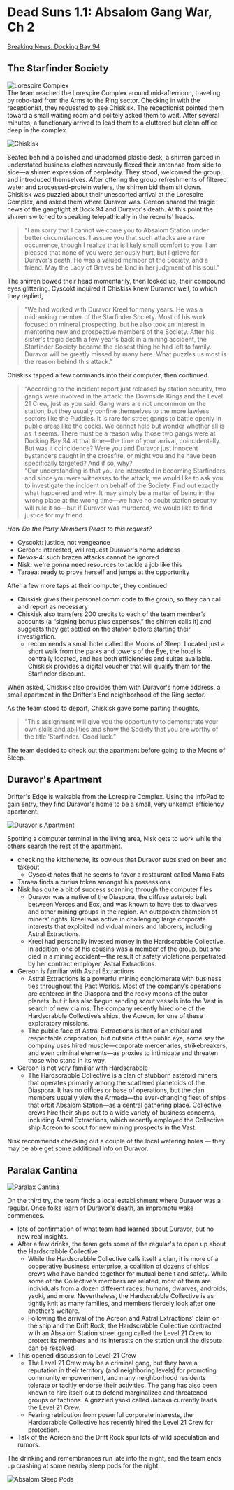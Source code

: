 # Dead Suns 1.1: Absalom Gang War, Ch 2

[Breaking News: Docking Bay 94](https://youtu.be/kd66fySRRLk)

## The Starfinder Society
![Lorespire Complex](https://www.dropbox.com/s/iy6vrfuobs97ake/lorespireComplex.jpg?raw=1)  
The team reached the Lorespire Complex around mid-afternoon, traveling by robo-taxi from the Arms to the Ring sector. Checking in with the receptionist, they requested to see Chiskisk. The receptionist pointed them toward a small waiting room and politely asked them to wait. After several minutes, a functionary arrived to lead them to a cluttered but clean office deep in the complex.

![Chiskisk](https://www.dropbox.com/s/pars21ve039xx86/chiskisk.jpg?raw=1)

Seated behind a polished and unadorned plastic desk, a shirren garbed in understated business clothes nervously flexed their antennae from side to side—a shirren expression of perplexity. They stood, welcomed the group, and introduced themselves. After offering the group refreshments of filtered water and processed-protein wafers, the shirren bid them sit down. Chiskisk was puzzled about their unescorted arrival at the Lorespire Complex, and asked them where Duravor was. Gereon shared the tragic news of the gangfight at Dock 94 and Duravor's death. At this point the shirren switched to speaking telepathically in the recruits' heads.

> "I am sorry that I cannot welcome you to Absalom Station under better circumstances. I assure you that such attacks are a rare occurrence, though I realize that is likely small comfort to you. I am pleased that none of you were seriously hurt, but I grieve for Duravor’s death. He was a valued member of the Society, and a friend. May the Lady of Graves be kind in her judgment of his soul.”

The shirren bowed their head momentarily, then looked up, their compound eyes glittering. Cyscokt inquired if Chiskisk knew Durarvor well, to which they replied,

>"We had worked with Duravor Kreel for many years. He was a midranking member of the Starfinder Society. Most of his work focused on mineral prospecting, but he also took an interest in mentoring new and prospective members of the Society. After his sister's tragic death a few year's back in a mining accident, the Starfinder Society became the closest thing he had left to family. Duravor will be greatly missed by many here. What puzzles us most is the reason behind this attack.”

Chiskisk tapped a few commands into their computer, then continued.

>“According to the incident report just released by station security, two gangs were involved in the attack: the Downside Kings and the Level 21 Crew, just as you said. Gang wars are not uncommon on the station, but they usually confine themselves to the more lawless sectors like the Puddles. It is rare for street gangs to battle openly in public areas like the docks. We cannot help but wonder whether all is as it seems. There must be a reason why those two gangs were at Docking Bay 94 at that time—the time of your arrival, coincidentally. But was it coincidence? Were you and Duravor just innocent bystanders caught in the crossfire, or might you and he have been specifically targeted? And if so, why?  
“Our understanding is that you are interested in becoming Starfinders, and since you were witnesses to the attack, we would like to ask you to investigate the incident on behalf of the Society. Find out exactly what happened and why. It may simply be a matter of being in the wrong place at the wrong time—we have no doubt station security will rule it so—but if Duravor was murdered, we would like to find justice for my friend.

*How Do the Party Members React to this request?*  
- Cyscokt: justice, not vengeance
- Gereon: interested, will request Duravor's home address
- Nevos-4: such brazen attacks cannot be ignored
- Nisk: we're gonna need resources to tackle a job like this
- Taraea: ready to prove herself and jumps at the opportunity

After a few more taps at their computer, they continued
- Chiskisk gives their personal comm code to the group, so they can call and report as necessary
- Chiskisk also transfers 200 credits to each of the team member’s accounts (a “signing bonus plus expenses,” the shirren calls it) and suggests they get settled on the station before starting their investigation.
	- recommends a small hotel called the Moons of Sleep. Located just a short walk from the parks and towers of the Eye, the hotel is centrally located, and has both efficiencies and suites available. Chiskisk provides a digital voucher that will qualify them for the Starfinder discount.


When asked, Chiskisk also provides them with Duravor's home address, a small apartment in the Drifter's End neighborhood of the Ring sector.

As the team stood to depart, Chiskisk gave some parting thoughts,

>"This assignment will give you the opportunity to demonstrate your own skills and abilities and show the Society that you are worthy of the title ‘Starfinder.’ Good luck.”

The team decided to check out the apartment before going to the Moons of Sleep.

## Duravor's Apartment

Drifter's Edge is walkable from the Lorespire Complex. Using the infoPad to gain entry, they find Duravor's home to be a small, very unkempt efficiency apartment.

![Duravor's Apartment](https://www.dropbox.com/s/dxym0kwp0ezqnw2/duravorsApartment.jpg?raw=1)

Spotting a computer terminal in the living area, Nisk gets to work while the others search the rest of the apartment.

- checking the kitchenette, its obvious that Duravor subsisted on beer and takeout
	- Cyscokt notes that he seems to favor a restaurant called Mama Fats
- Taraea finds a curius token amongst his possessions
- Nisk has quite a bit of success scanning through the computer files
	- Duravor was a native of the Diaspora, the diffuse asteroid belt between Verces and Eox, and was known to have ties to dwarves and other mining groups in the region. An outspoken champion of miners’ rights, Kreel was active in challenging large corporate interests that exploited individual miners and laborers, including Astral Extractions.
	- Kreel had personally invested money in the Hardscrabble Collective. In addition, one of his cousins was a member of the group, but she died in a mining accident—the result of safety violations perpetrated by her contract employer, Astral Extractions.
- Gereon is familiar with Astral Extractions
	- Astral Extractions is a powerful mining conglomerate with business ties throughout the Pact Worlds. Most of the company’s operations are centered in the Diaspora and the rocky moons of the outer planets, but it has also begun sending scout vessels into the Vast in search of new claims. The company recently hired one of the Hardscrabble Collective’s ships, the Acreon, for one of these exploratory missions.
	- The public face of Astral Extractions is that of an ethical and respectable corporation, but outside of the public eye, some say the company uses hired muscle—corporate mercenaries, strikebreakers, and even criminal elements—as proxies to intimidate and threaten those who stand in its way.
- Gereon is not very familiar with Hardscrabble
	- The Hardscrabble Collective is a clan of stubborn asteroid miners that operates primarily among the scattered planetoids of the Diaspora. It has no offices or base of operations, but the clan members usually view the Armada—the ever-changing fleet of ships that orbit Absalom Station—as a central gathering place. Collective crews hire their ships out to a wide variety of business concerns, including Astral Extractions, which recently employed the Collective ship Acreon to scout for new mining prospects in the Vast.

Nisk recommends checking out a couple of the local watering holes — they may be able get some additional info on Duravor.

## Paralax Cantina

![Paralax Cantina](https://www.dropbox.com/s/5iwzwsygb612x3n/paralaxCantina.jpg?raw=1)

On the third try, the team finds a local establishment where Duravor was a regular. Once folks learn of Duravor's death, an impromptu wake commences.

- lots of confirmation of what team had learned about Duravor, but no new real insights.
- After a few drinks, the team gets some of the regular's to open up about the Hardscrabble Collective
	- While the Hardscrabble Collective calls itself a clan, it is more of a cooperative business enterprise, a coalition of dozens of ships’ crews who have banded together for mutual bene t and safety. While some of the Collective’s members are related, most of them are individuals from a dozen different races: humans, dwarves, androids, ysoki, and more. Nevertheless, the Hardscrabble Collective is as tightly knit as many families, and members  fiercely look after one another’s welfare.
	- Following the arrival of the Acreon and Astral Extractions’ claim on the ship and the Drift Rock, the Hardscrabble Collective contracted with an Absalom Station street gang called the Level 21 Crew to protect its members and its interests on the station until the dispute can be resolved.
- This opened discussion to Level-21 Crew
	- The Level 21 Crew may be a criminal gang, but they have a reputation in their territory (and neighboring levels) for promoting community empowerment, and many neighborhood residents tolerate or tacitly endorse their activities. The gang has also been known to hire itself out to defend marginalized and threatened groups or factions. A grizzled ysoki called Jabaxa currently leads the Level 21 Crew.
	- Fearing retribution from powerful corporate interests, the Hardscrabble Collective has recently hired the Level 21 Crew for protection.
- Talk of the Acreon and the Drift Rock spur lots of wild speculation and rumors.

The drinking and remembrances run late into the night, and the team ends up crashing at some nearby sleep pods for the night.

![Absalom Sleep Pods](https://www.dropbox.com/s/rwygfy8d8s5hao4/absalomSleepPods.jpg?raw=1)
